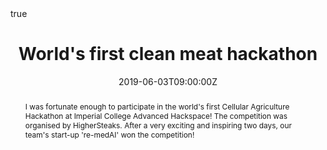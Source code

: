 ---
title: World's first clean meat hackathon
event: Hackathon
event_url: https://www.linkedin.com/feed/update/urn:li:activity:6542091105389944832/
location: Imperial College Advanced Hackspace, UK
summary: Winner of the world's first clean meat hackathon
abstract: "I was fortunate enough to participate in the world's first Cellular Agriculture Hackathon at Imperial College Advanced Hackspace! The competition was organised by HigherSteaks. After a very exciting and inspiring two days, our team's start-up 're-medAI' won the competition!"

# Talk start and end times.
#   End time can optionally be hidden by prefixing the line with `#`.
date: "2019-06-03T09:00:00Z"
date_end: "2019-06-04T17:00:00Z"
all_day: true

# Schedule page publish date (NOT talk date).
publishDate: "2017-01-01T00:00:00Z"

authors: []
tags: []

# Is this a featured talk? (true/false)
featured: false

image:
  caption: 'Image credit: [**Unsplash**](https://unsplash.com/photos/bzdhc5b3Bxs)'
  focal_point: Right

links:
#- icon: twitter
#  icon_pack: fab
#  name: Follow
#  url: https://twitter.com/georgecushen
url_code: ""
url_pdf: ""
url_slides: ""
url_video: ""

# Markdown Slides (optional).
#   Associate this talk with Markdown slides.
#   Simply enter your slide deck's filename without extension.
#   E.g. `slides = "example-slides"` references `content/slides/example-slides.md`.
#   Otherwise, set `slides = ""`.
slides: 

# Projects (optional).
#   Associate this post with one or more of your projects.
#   Simply enter your project's folder or file name without extension.
#   E.g. `projects = ["internal-project"]` references `content/project/deep-learning/index.md`.
#   Otherwise, set `projects = []`.
projects:
# - internal-project

# Enable math on this page?
math: true
---